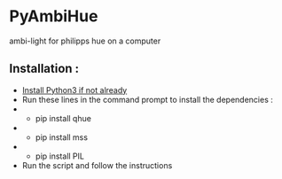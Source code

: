 # PyAmbiHue
ambi-light for philipps hue on a computer

## Installation :

- [Install Python3 if not already](https://www.python.org/downloads/windows/)
- Run these lines in the command prompt to install the dependencies :
- - pip install qhue
- - pip install mss
- - pip install PIL
- Run the script and follow the instructions
